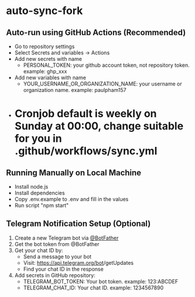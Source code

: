 # auto-sync-fork

## Auto-run using GitHub Actions (Recommended)

- Go to repository settings
- Select Secrets and variables → Actions
- Add new secrets with name
  - PERSONAL_TOKEN: your github account token, not repository token. example: ghp_xxx
- Add new variables with name
  - YOUR_USERNAME_OR_ORGANIZATION_NAME: your username or organization name. example: paulpham157
- # Cronjob default is weekly on Sunday at 00:00, change suitable for you in .github/workflows/sync.yml

## Running Manually on Local Machine

- Install node.js
- Install dependencies
- Copy .env.example to .env and fill in the values
- Run script "npm start"

## Telegram Notification Setup (Optional)

1. Create a new Telegram bot via [@BotFather](https://t.me/botfather)
2. Get the bot token from @BotFather
3. Get your chat ID by:
   - Send a message to your bot
   - Visit: https://api.telegram.org/bot<Your-Bot-Token>/getUpdates
   - Find your chat ID in the response
4. Add secrets in GitHub repository:
   - TELEGRAM_BOT_TOKEN: Your bot token. example: 123:ABCDEF
   - TELEGRAM_CHAT_ID: Your chat ID. example: 1234567890
